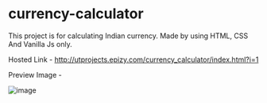 # currency-calculator
This project is for calculating Indian currency. Made by using HTML, CSS And Vanilla Js only.

Hosted Link - http://utprojects.epizy.com/currency_calculator/index.html?i=1

Preview Image - 

![image](https://user-images.githubusercontent.com/63789702/192008028-e519a896-5303-4866-8c34-bd6f81f0c6c8.png)


